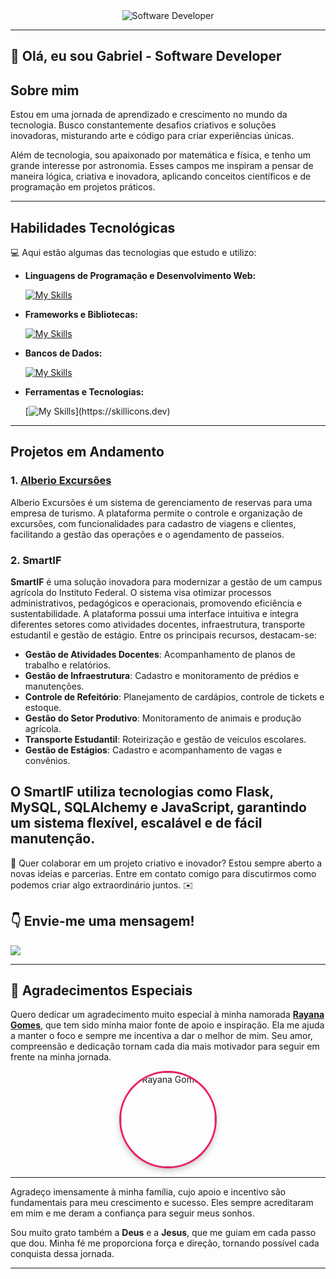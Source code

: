 <div align="center">
  <img src="https://i.pinimg.com/originals/0f/25/e4/0f25e4668c1c7740b5ed41835339d67f.gif" alt="Software Developer">
</div>

---

## 🚀 Olá, eu sou Gabriel - Software Developer


## Sobre mim

Estou em uma jornada de aprendizado e crescimento no mundo da tecnologia. Busco constantemente desafios criativos e soluções inovadoras, misturando arte e código para criar experiências únicas.

Além de tecnologia, sou apaixonado por matemática e física, e tenho um grande interesse por astronomia. Esses campos me inspiram a pensar de maneira lógica, criativa e inovadora, aplicando conceitos científicos e de programação em projetos práticos.

---

## Habilidades Tecnológicas

💻 Aqui estão algumas das tecnologias que estudo e utilizo:

- **Linguagens de Programação e Desenvolvimento Web:**
  
  [![My Skills](https://skillicons.dev/icons?i=java,python,c,js,html,css)](https://skillicons.dev)

- **Frameworks e Bibliotecas:**
  
  [![My Skills](https://skillicons.dev/icons?i=nodejs,react,bootstrap,flask)](https://skillicons.dev)

- **Bancos de Dados:**
  
  [![My Skills](https://skillicons.dev/icons?i=mysql,postgres,sqlite)](https://skillicons.dev)

- **Ferramentas e Tecnologias:**
  
  [![My Skills](https://skillicons.dev/icons?i=git,github,linux,windows,docker,figma,vscode,eclipse,idea,)](https://skillicons.dev)

---

## Projetos em Andamento

### 1. **[Alberio Excursões](https://alberio-excursoes.vercel.app/)**
Alberio Excursões é um sistema de gerenciamento de reservas para uma empresa de turismo. A plataforma permite o controle e organização de excursões, com funcionalidades para cadastro de viagens e clientes, facilitando a gestão das operações e o agendamento de passeios.

### 2. **SmartIF**
**SmartIF** é uma solução inovadora para modernizar a gestão de um campus agrícola do Instituto Federal. O sistema visa otimizar processos administrativos, pedagógicos e operacionais, promovendo eficiência e sustentabilidade. A plataforma possui uma interface intuitiva e integra diferentes setores como atividades docentes, infraestrutura, transporte estudantil e gestão de estágio. Entre os principais recursos, destacam-se:

- **Gestão de Atividades Docentes**: Acompanhamento de planos de trabalho e relatórios.
- **Gestão de Infraestrutura**: Cadastro e monitoramento de prédios e manutenções.
- **Controle de Refeitório**: Planejamento de cardápios, controle de tickets e estoque.
- **Gestão do Setor Produtivo**: Monitoramento de animais e produção agrícola.
- **Transporte Estudantil**: Roteirização e gestão de veículos escolares.
- **Gestão de Estágios**: Cadastro e acompanhamento de vagas e convênios.

O **SmartIF** utiliza tecnologias como **Flask**, **MySQL**, **SQLAlchemy** e **JavaScript**, garantindo um sistema flexível, escalável e de fácil manutenção.
---

💬 Quer colaborar em um projeto criativo e inovador? Estou sempre aberto a novas ideias e parcerias. Entre em contato comigo para discutirmos como podemos criar algo extraordinário juntos. ✉️

## 👇 Envie-me uma mensagem!

<a href="mailto:gabrielpereiramatias07@gmail.com"><img src="https://img.shields.io/badge/-Gmail-%23333?style=for-the-badge&logo=gmail&logoColor=white" target="_blank"></a>

---

## 🙏 Agradecimentos Especiais

Quero dedicar um agradecimento muito especial à minha namorada **[Rayana Gomes](https://github.com/Rayanagmss)**, que tem sido minha maior fonte de apoio e inspiração. Ela me ajuda a manter o foco e sempre me incentiva a dar o melhor de mim. Seu amor, compreensão e dedicação tornam cada dia mais motivador para seguir em frente na minha jornada.

<div align="center">
  <img src="https://avatars.githubusercontent.com/u/173968372?v=4" alt="Rayana Gomes" width="150" style="border-radius: 50%; border: 3px solid #e91e63; box-shadow: 0 4px 10px rgba(0, 0, 0, 0.2);">
</div>

---

Agradeço imensamente à minha família, cujo apoio e incentivo são fundamentais para meu crescimento e sucesso. Eles sempre acreditaram em mim e me deram a confiança para seguir meus sonhos.

Sou muito grato também a **Deus** e a **Jesus**, que me guiam em cada passo que dou. Minha fé me proporciona força e direção, tornando possível cada conquista dessa jornada.

---
